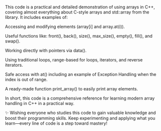 This code is a practical and detailed demonstration of using arrays in C++, covering almost everything about C-style arrays and std::array from the <array> library.
It includes examples of:

Accessing and modifying elements (array[i] and array.at(i)).

Useful functions like: front(), back(), size(), max_size(), empty(), fill(), and swap().

Working directly with pointers via data().

Using traditional loops, range-based for loops, iterators, and reverse iterators.

Safe access with at() including an example of Exception Handling when the index is out of range.

A ready-made function print_array() to easily print array elements.

In short, this code is a comprehensive reference for learning modern array handling in C++ in a practical way.

✨ Wishing everyone who studies this code to gain valuable knowledge and boost their programming skills. Keep experimenting and applying what you learn—every line of code is a step toward mastery!
